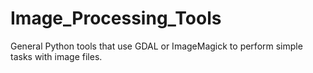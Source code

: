 # Image_Processing_Tools
General Python tools that use GDAL or ImageMagick to perform simple tasks with image files.
